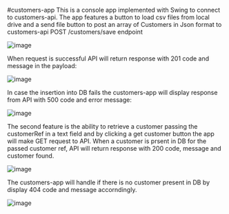 #customers-app
This is a console app implemented with Swing to connect to customers-api. The app features a button to load csv files from local drive and a send file button to post an array of Customers in Json format to customers-api POST /customers/save endpoint

![image](https://github.com/segovelo/customers-app/assets/44499182/b6dfbb73-022b-4043-87fd-c76792aa6f63)

When request is successful API will return response with 201 code and message in the payload:

![image](https://github.com/segovelo/customers-app/assets/44499182/4e829075-b850-44e3-bfed-f2aed35c8eb7)

In case the insertion into DB fails the customers-app will display response from API with 500 code and error message:

![image](https://github.com/segovelo/customers-app/assets/44499182/af96b722-47fb-4c5e-905f-19a824f3cc2e)

The second feature is the ability to retrieve a customer passing the customerRef in a text field and by clicking 
a get customer button the app will make GET request to API. When a customer is prsent in DB for the passed customer ref, API will return response with 200 code, message and customer found.

![image](https://github.com/segovelo/customers-app/assets/44499182/6522fdae-00ba-4487-a8b7-350bfc2e45b6)

The customers-app will handle if there is no customer present in DB by display 404 code and message accorndingly.

![image](https://github.com/segovelo/customers-app/assets/44499182/5bc95ee5-75a5-4db5-bafd-173c95cea5de)

